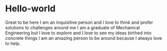 # Hello-world
Great to be here
I am an inquisitive person and I love to think and profer solutions to challenges around me
I am a graduate of Mechanical Engineering but I love to explore and I love to see my ideas birthed into concrete things
I am an amazing person to be around because I always love to help.
